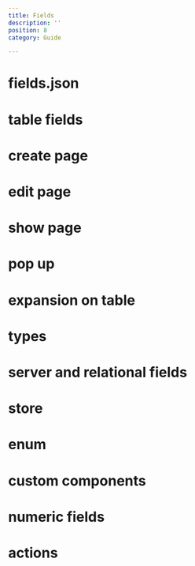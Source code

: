 ```yaml
---
title: Fields
description: ''
position: 8
category: Guide

---
```


# fields.json

# table fields

# create page

# edit page

# show page

# pop up

# expansion on table

# types

# server and relational fields

# store

# enum 

# custom components

# numeric fields

# actions
